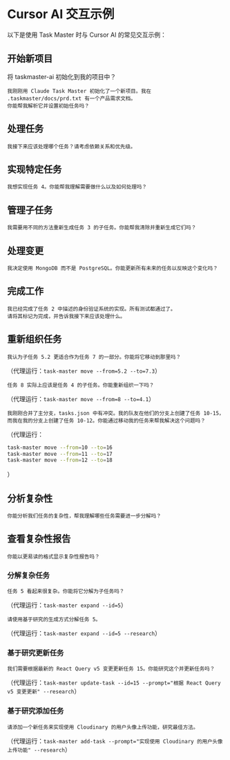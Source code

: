 # Cursor AI 交互示例

以下是使用 Task Master 时与 Cursor AI 的常见交互示例：

## 开始新项目
将 taskmaster-ai 初始化到我的项目中？


```
我刚刚用 Claude Task Master 初始化了一个新项目。我在 .taskmaster/docs/prd.txt 有一个产品需求文档。
你能帮我解析它并设置初始任务吗？
```

## 处理任务

```
我接下来应该处理哪个任务？请考虑依赖关系和优先级。
```

## 实现特定任务

```
我想实现任务 4。你能帮我理解需要做什么以及如何处理吗？
```

## 管理子任务

```
我需要用不同的方法重新生成任务 3 的子任务。你能帮我清除并重新生成它们吗？
```

## 处理变更

```
我决定使用 MongoDB 而不是 PostgreSQL。你能更新所有未来的任务以反映这个变化吗？
```

## 完成工作

```
我已经完成了任务 2 中描述的身份验证系统的实现。所有测试都通过了。
请将其标记为完成，并告诉我接下来应该处理什么。
```

## 重新组织任务

```
我认为子任务 5.2 更适合作为任务 7 的一部分。你能将它移动到那里吗？
```

（代理运行：`task-master move --from=5.2 --to=7.3`）

```
任务 8 实际上应该是任务 4 的子任务。你能重新组织一下吗？
```

（代理运行：`task-master move --from=8 --to=4.1`）

```
我刚刚合并了主分支，tasks.json 中有冲突。我的队友在他们的分支上创建了任务 10-15，而我在我的分支上创建了任务 10-12。你能通过移动我的任务来帮我解决这个问题吗？
```

（代理运行：

```bash
task-master move --from=10 --to=16
task-master move --from=11 --to=17
task-master move --from=12 --to=18
```

）

## 分析复杂性

```
你能分析我们任务的复杂性，帮我理解哪些任务需要进一步分解吗？
```

## 查看复杂性报告

```
你能以更易读的格式显示复杂性报告吗？
```

### 分解复杂任务

```
任务 5 看起来很复杂。你能将它分解为子任务吗？
```

（代理运行：`task-master expand --id=5`）

```
请使用基于研究的生成方式分解任务 5。
```

（代理运行：`task-master expand --id=5 --research`）

### 基于研究更新任务

```
我们需要根据最新的 React Query v5 变更更新任务 15。你能研究这个并更新任务吗？
```

（代理运行：`task-master update-task --id=15 --prompt="根据 React Query v5 变更更新" --research`）

### 基于研究添加任务

```
请添加一个新任务来实现使用 Cloudinary 的用户头像上传功能，研究最佳方法。
```

（代理运行：`task-master add-task --prompt="实现使用 Cloudinary 的用户头像上传功能" --research`）
